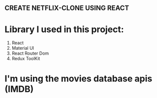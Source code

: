 ## CREATE NETFLIX-CLONE USING REACT

# Library I used in this project:  
  1. React
  2. Material UI
  4. React Router Dom
  5. Redux ToolKit

# I'm using the movies database apis (IMDB)